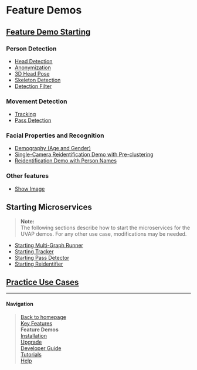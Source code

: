 # Feature Demos

## [Feature Demo Starting](demo_overview.md)
### Person Detection
  - [Head Detection](demo_head_det.md#head-detection-demo)
  - [Anonymization](demo_show_image.md#anonymization-demo)
  - [3D Head Pose](demo_head_pose.md#head-pose-demo)
  - [Skeleton Detection](demo_skeleton.md#human-skeleton-demo)
  - [Detection Filter](demo_det_filter.md)
### Movement Detection
  - [Tracking](demo_track.md#tracking-demo)
  - [Pass Detection](demo_pass_det.md#pass-detection-demo)
### Facial Properties and Recognition
  - [Demography (Age and Gender)](demo_demography.md#demography-demo)
  - [Single-Camera Reidentification Demo with Pre-clustering](demo_reid_1.md)
  - [Reidentification Demo with Person Names](demo_reid_with_name.md)
### Other features
  - [Show Image](demo_show_image.md#show-image-demo)
## Starting Microservices
>**Note:**  
The following sections describe how to start the microservices for the UVAP demos. 
For any other use case, modifications may be needed.

  - [Starting Multi-Graph Runner](../dev/start_mgr.md#starting-multi-graph-runner)
  - [Starting Tracker](../dev/start_track.md#starting-tracker)
  - [Starting Pass Detector](../dev/start_passdet.md#starting-pass-detector)
  - [Starting Reidentifier](../dev/start_reid.md#starting-reidentifier)
## [Practice Use Cases](feat_practice.md#practice-use-cases)

___

#### Navigation

> [Back to homepage](../../README.md)  
> [Key Features](../feat/README.md)  
> **Feature Demos**  
> [Installation](../install/README.md)  
> [Upgrade](../upgrade/README.md)  
> [Developer Guide](../dev/README.md)  
> [Tutorials](../tutorials/README.md)  
> [Help](../help/README.md)  
